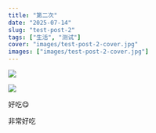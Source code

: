 ```yaml
---
title: "第二次"
date: "2025-07-14"
slug: "test-post-2"
tags: ["生活", "测试"]
cover: "images/test-post-2-cover.jpg"
images: ["images/test-post-2-cover.jpg"]
---
```

![](https://prod-files-secure.s3.us-west-2.amazonaws.com/112d0858-5090-4d34-a606-b75eb8d65fd2/112c6e9b-125a-4f71-a602-843170407767/1000201066.png?X-Amz-Algorithm=AWS4-HMAC-SHA256&X-Amz-Content-Sha256=UNSIGNED-PAYLOAD&X-Amz-Credential=ASIAZI2LB466W2TWNZCT%2F20250724%2Fus-west-2%2Fs3%2Faws4_request&X-Amz-Date=20250724T174628Z&X-Amz-Expires=3600&X-Amz-Security-Token=IQoJb3JpZ2luX2VjEAkaCXVzLXdlc3QtMiJIMEYCIQCZPOdoQxGQ7xVBX5623Xl3aqh5pcm5ZdUY9ILfKYgjrwIhAJTaxtZppbRghvy3DLsDy5OsXzUOfLzP8ooJapTUvGDBKv8DCDEQABoMNjM3NDIzMTgzODA1Igywuubgj7MFxYPwWGMq3AMYjMbSIO1h3Ps1z0Q6WvBBvVNgZ91kQHf22zOB3EtGtekzyuSocavrEn1GBtwzMyyZ15rgkg9Nub785kPS%2FW34B80A%2BDbqN%2BYo5xygkx5zEyMSGPzdncoFDi3NlBlG%2FQPb%2BPKJauFViAIwLH6vQy1HMYnE4fY3Ahl3fNxe2WhbSgoygrxlr2767ry8UQWjxsByRF0KbVB1bn0JECt%2FSG4eK3u7Dd%2FPlMdywAQ%2BhFB1tgJYblk%2FfDB1xhrFueW2BnZKuXbxhX3sw8ID4odKCTTGPu5IyizdbQ%2FXShhunvPoeJPdSP%2FvHed3%2FKyjsJtOQYDVEv4UT3i2qWBklg5fdduOhCc%2FCNbBXJCCFawtPvAP5tB7kgYD%2Bv0VvCSqvLDvHxF24L4M0dTPIyaeLV0T6uj0N8nGZvabVm%2B%2BFJaeju31Kl12e8ntspjUefkBlxWEbxZnE%2B6xS5lcX3KFvThehRV2uNdM9FTY7DakAwfU0hin%2BkAGjyH8jGed5NxXZm%2FSu5qYuFF7rvC3ykZhL7Z8ZSJgwwkiZfzguffRj5rBmJzAnj6kOMO1Y1zc7E%2BnPm%2BJ3Honhz%2B%2BLM2MqDHIpdFZzUQw6L4pzdgo%2Ft8CNi%2FzEtxbED5DU6xwmOtpuyyRADDuuonEBjqkAWAdC%2Bl0QqLa%2BFgvi5vxdZHB442WGoOx1SJZLLgqU0oHHWtomo4iFRoJwee2hkkgrnV0GTOQzrHd6LaZOgAiNMPoAenKfh%2FYbK%2F1wi4uC8ZqdxL6kYTL%2BWe8vRvHxf44oYh6dsHrAlCSGdjxguCeBX0p6u249ZeBueXv37FprM34yYRDYg9zwq4KTy1e%2BUZEED%2Bpmfc9iklkjnNvCjVeslX85Hv1&X-Amz-Signature=6770e2f2445e5c35839ede6a3b274467ecafd8696e882db98d83f732dfb98f3d&X-Amz-SignedHeaders=host&x-amz-checksum-mode=ENABLED&x-id=GetObject)


![](https://prod-files-secure.s3.us-west-2.amazonaws.com/112d0858-5090-4d34-a606-b75eb8d65fd2/ed0ded8d-aaa6-4918-a222-3cffc3f3330b/1000201056.png?X-Amz-Algorithm=AWS4-HMAC-SHA256&X-Amz-Content-Sha256=UNSIGNED-PAYLOAD&X-Amz-Credential=ASIAZI2LB466W2TWNZCT%2F20250724%2Fus-west-2%2Fs3%2Faws4_request&X-Amz-Date=20250724T174628Z&X-Amz-Expires=3600&X-Amz-Security-Token=IQoJb3JpZ2luX2VjEAkaCXVzLXdlc3QtMiJIMEYCIQCZPOdoQxGQ7xVBX5623Xl3aqh5pcm5ZdUY9ILfKYgjrwIhAJTaxtZppbRghvy3DLsDy5OsXzUOfLzP8ooJapTUvGDBKv8DCDEQABoMNjM3NDIzMTgzODA1Igywuubgj7MFxYPwWGMq3AMYjMbSIO1h3Ps1z0Q6WvBBvVNgZ91kQHf22zOB3EtGtekzyuSocavrEn1GBtwzMyyZ15rgkg9Nub785kPS%2FW34B80A%2BDbqN%2BYo5xygkx5zEyMSGPzdncoFDi3NlBlG%2FQPb%2BPKJauFViAIwLH6vQy1HMYnE4fY3Ahl3fNxe2WhbSgoygrxlr2767ry8UQWjxsByRF0KbVB1bn0JECt%2FSG4eK3u7Dd%2FPlMdywAQ%2BhFB1tgJYblk%2FfDB1xhrFueW2BnZKuXbxhX3sw8ID4odKCTTGPu5IyizdbQ%2FXShhunvPoeJPdSP%2FvHed3%2FKyjsJtOQYDVEv4UT3i2qWBklg5fdduOhCc%2FCNbBXJCCFawtPvAP5tB7kgYD%2Bv0VvCSqvLDvHxF24L4M0dTPIyaeLV0T6uj0N8nGZvabVm%2B%2BFJaeju31Kl12e8ntspjUefkBlxWEbxZnE%2B6xS5lcX3KFvThehRV2uNdM9FTY7DakAwfU0hin%2BkAGjyH8jGed5NxXZm%2FSu5qYuFF7rvC3ykZhL7Z8ZSJgwwkiZfzguffRj5rBmJzAnj6kOMO1Y1zc7E%2BnPm%2BJ3Honhz%2B%2BLM2MqDHIpdFZzUQw6L4pzdgo%2Ft8CNi%2FzEtxbED5DU6xwmOtpuyyRADDuuonEBjqkAWAdC%2Bl0QqLa%2BFgvi5vxdZHB442WGoOx1SJZLLgqU0oHHWtomo4iFRoJwee2hkkgrnV0GTOQzrHd6LaZOgAiNMPoAenKfh%2FYbK%2F1wi4uC8ZqdxL6kYTL%2BWe8vRvHxf44oYh6dsHrAlCSGdjxguCeBX0p6u249ZeBueXv37FprM34yYRDYg9zwq4KTy1e%2BUZEED%2Bpmfc9iklkjnNvCjVeslX85Hv1&X-Amz-Signature=09a9c3da50f8bb94d13d1fb9caf8232310b2a9176bd04f09496b91d6bdab3ae0&X-Amz-SignedHeaders=host&x-amz-checksum-mode=ENABLED&x-id=GetObject)


好吃😋


非常好吃

